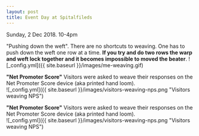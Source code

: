 ```yaml
---
layout: post
title: Event Day at Spitalfileds
---
```


Sunday, 2 Dec 2018. 10-4pm

"Pushing down the weft". There are no shortcuts to weaving. One has to push down the weft one row at a time. **If you try and do two rows the warp and weft lock together and it becomes impossible to moved the beater**.
![_config.yml]({{ site.baseurl }}/images/me-weaving.gif)

**"Net Promoter Score"** Visitors were asked to weave their responses on the Net Promoter Score device (aka printed hand loom).  
![_config.yml]({{ site.baseurl }}/images/visitors-weaving-nps.png "Visitors weaving NPS")

**"Net Promoter Score"** Visitors were asked to weave their responses on the Net Promoter Score device (aka printed hand loom).  
![_config.yml]({{ site.baseurl }}/images/visitors-weaving-nps.png "Visitors weaving NPS")
